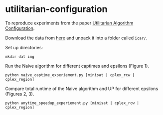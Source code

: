 # utilitarian-configuration

To reproduce experiments from the paper [Utilitarian Algorithm Configuration](https://www.cs.ubc.ca/~drgraham/datasets.html).

Download the data from [here](https://www.cs.ubc.ca/~drgraham/datasets.html) and unpack it into a folder called `icar/`.

Set up directories: 
```
mkdir dat img
```

Run the Naive algorithm for different captimes and epsilons (Figure 1).
```
python naive_captime_experiement.py [minisat | cplex_rcw | cplex_region]
```


Compare total runtime of the Naive algorithm and UP for different epsilons (Figures 2, 3).
```
python anytime_speedup_experiement.py [minisat | cplex_rcw | cplex_region]
```
